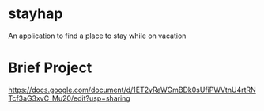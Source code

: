 # stayhap
An application to find a place to stay while on vacation

# Brief Project
  https://docs.google.com/document/d/1ET2yRaWGmBDk0sUfiPWVtnU4rtRNTcf3aG3xvC_Mu20/edit?usp=sharing
